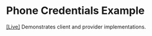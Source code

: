 # Phone Credentials Example

[[Live]](https://nfid-sdk-ts.vercel.app) Demonstrates client and provider implementations.

